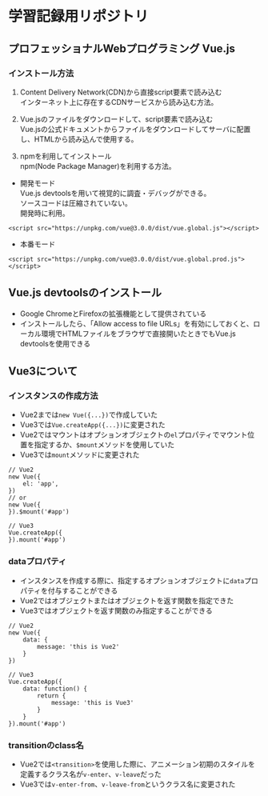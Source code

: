 # 学習記録用リポジトリ

## プロフェッショナルWebプログラミング Vue.js

### インストール方法

1. Content Delivery Network(CDN)から直接script要素で読み込む  
インターネット上に存在するCDNサービスから読み込む方法。

2. Vue.jsのファイルをダウンロードして、script要素で読み込む  
Vue.jsの公式ドキュメントからファイルをダウンロードしてサーバに配置し、HTMLから読み込んで使用する。

3. npmを利用してインストール  
npm(Node Package Manager)を利用する方法。


- 開発モード  
Vue.js devtoolsを用いて視覚的に調査・デバッグができる。  
ソースコードは圧縮されていない。  
開発時に利用。  
```
<script src="https://unpkg.com/vue@3.0.0/dist/vue.global.js"></script>
```

- 本番モード  

```
<script src="https://unpkg.com/vue@3.0.0/dist/vue.global.prod.js"></script>
```


## Vue.js devtoolsのインストール

- Google ChromeとFirefoxの拡張機能として提供されている
- インストールしたら、「Allow access to file URLs」を有効にしておくと、ローカル環境でHTMLファイルをブラウザで直接開いたときでもVue.js devtoolsを使用できる


## Vue3について

### インスタンスの作成方法

- Vue2までは`new Vue({...})`で作成していた
- Vue3では`Vue.createApp({...})`に変更された
- Vue2ではマウントはオプションオブジェクトの`el`プロパティでマウント位置を指定するか、`$mount`メソッドを使用していた
- Vue3では`mount`メソッドに変更された

```
// Vue2
new Vue({
    el: 'app',
})
// or
new Vue({
}).$mount('#app')

// Vue3
Vue.createApp({
}).mount('#app')
```


### dataプロパティ

- インスタンスを作成する際に、指定するオプションオブジェクトに`data`プロパティを付与することができる
- Vue2ではオブジェクトまたはオブジェクトを返す関数を指定できた
- Vue3ではオブジェクトを返す関数のみ指定することができる

```
// Vue2
new Vue({
    data: {
        message: 'this is Vue2'
    }
})

// Vue3
Vue.createApp({
    data: function() {
        return {
            message: 'this is Vue3'
        }
    }
}).mount('#app')
```


### transitionのclass名

- Vue2では`<transition>`を使用した際に、アニメーション初期のスタイルを定義するクラス名が`v-enter`、`v-leave`だった
- Vue3では`v-enter-from`、`v-leave-from`というクラス名に変更された

